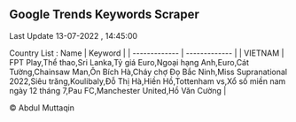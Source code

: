 

## Google Trends Keywords Scraper 
 
Last Update 13-07-2022 , 14:45:00

Country List :
 Name  | Keyword |
| ------------- | ------------- |
| VIETNAM | FPT Play,Thể thao,Sri Lanka,Tỷ giá Euro,Ngoại hạng Anh,Euro,Cát Tường,Chainsaw Man,Ôn Bích Hà,Cháy chợ Đọ Bắc Ninh,Miss Supranational 2022,Siêu trăng,Koulibaly,Đỗ Thị Hà,Hiền Hồ,Tottenham vs,Xổ số miền nam ngày 12 tháng 7,Pau FC,Manchester United,Hồ Văn Cường |



© Abdul Muttaqin 
